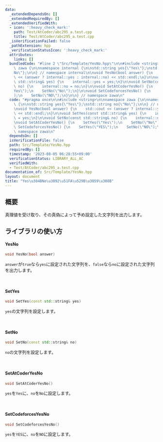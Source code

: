 ```yaml
---
data:
  _extendedDependsOn: []
  _extendedRequiredBy: []
  _extendedVerifiedWith:
  - icon: ':heavy_check_mark:'
    path: Test/AtCoder/abc295_a.test.cpp
    title: Test/AtCoder/abc295_a.test.cpp
  _isVerificationFailed: false
  _pathExtension: hpp
  _verificationStatusIcon: ':heavy_check_mark:'
  attributes:
    links: []
  bundledCode: "#line 2 \"Src/Template/YesNo.hpp\"\n\n#include <string>\n\nnamespace\
    \ zawa {\n\nnamespace internal {\n\nstd::string yes{\"Yes\"};\nstd::string no{\"\
    No\"};\n\n} // namespace internal\n\nvoid YesNo(bool answer) {\n    std::cout\
    \ << (answer ? internal::yes : internal::no) << std::endl;\n}\n\nvoid SetYes(const\
    \ std::string& yes) {\n    internal::yes = yes;\n}\n\nvoid SetNo(const std::string&\
    \ no) {\n    internal::no = no;\n}\n\nvoid SetAtCoderYesNo() {\n    SetYes(\"\
    Yes\");\n    SetNo(\"No\");\n}\n\nvoid SetCodeforcesYesNo() {\n    SetYes(\"YES\"\
    );\n    SetNo(\"NO\");\n}\n\n} // namespace zawa\n"
  code: "#pragma once\n\n#include <string>\n\nnamespace zawa {\n\nnamespace internal\
    \ {\n\nstd::string yes{\"Yes\"};\nstd::string no{\"No\"};\n\n} // namespace internal\n\
    \nvoid YesNo(bool answer) {\n    std::cout << (answer ? internal::yes : internal::no)\
    \ << std::endl;\n}\n\nvoid SetYes(const std::string& yes) {\n    internal::yes\
    \ = yes;\n}\n\nvoid SetNo(const std::string& no) {\n    internal::no = no;\n}\n\
    \nvoid SetAtCoderYesNo() {\n    SetYes(\"Yes\");\n    SetNo(\"No\");\n}\n\nvoid\
    \ SetCodeforcesYesNo() {\n    SetYes(\"YES\");\n    SetNo(\"NO\");\n}\n\n} //\
    \ namespace zawa\n"
  dependsOn: []
  isVerificationFile: false
  path: Src/Template/YesNo.hpp
  requiredBy: []
  timestamp: '2023-08-05 06:28:55+09:00'
  verificationStatus: LIBRARY_ALL_AC
  verifiedWith:
  - Test/AtCoder/abc295_a.test.cpp
documentation_of: Src/Template/YesNo.hpp
layout: document
title: "Yes\u304BNo\u3092\u51FA\u529B\u3059\u308B"
---
```


## 概要

真理値を受け取り、その真偽によって予め設定した文字列を出力します。


## ライブラリの使い方

#### YesNo

```cpp
void YesNo(bool answer)
```

`answer`が`true`なら`yes`に設定された文字列を、`false`なら`no`に設定された文字列を出力します。

<br />

#### SetYes

```cpp
void SetYes(const std::string& yes)
```

`yes`の文字列を設定します。

<br />

#### SetNo

```cpp
void SetNo(const std::string& no)
```

`no`の文字列を設定します。

<br />

#### SetAtCoderYesNo

```cpp
void SetAtCoderYesNo()
```

`yes`を`Yes`に、`no`を`No`に設定します。

<br />

#### SetCodeforcesYesNo

```cpp
void SetCodeforcesYesNo()
```

`yes`を`YES`に、`no`を`NO`に設定します。
